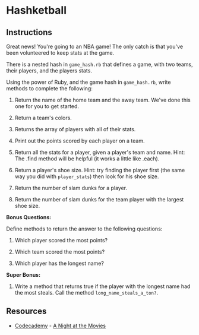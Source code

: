 

# Hashketball

## Instructions

Great news! You're going to an NBA game! The only catch is that you've been volunteered to keep stats at the game.

There is a nested hash in `game_hash.rb` that defines a game, with two teams, their players, and the players stats.

Using the power of Ruby, and the game hash in `game_hash.rb`, write methods to complete the following:

1. Return the name of the home team and the away team. We've done this one for you to get started.

2. Return a team's colors.

3. Returns the array of players with all of their stats.

4. Print out the points scored by each player on a team.

4. Return all the stats for a player, given a player's team and name. Hint: The .find method will be helpful (it works a little like .each).

5. Return a player's shoe size. Hint: try finding the player first (the same way you did with `player_stats`) then look for his shoe size.

6. Return the number of slam dunks for a player.

7. Return the number of slam dunks for the team player with the largest shoe size.


**Bonus Questions:**

Define methods to return the answer to the following questions:

1. Which player scored the most points?

2. Which team scored the most points?

3. Which player has the longest name?

**Super Bonus:**

1. Write a method that returns true if the player with the longest name had the most steals. Call the method `long_name_steals_a_ton?`.

## Resources
* [Codecademy](http://www.codecademy.com/dashboard) - [A Night at the Movies](http://external.codecademy.com/courses/ruby-beginner-en-0i8v1/0/1)
